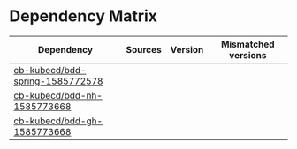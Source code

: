 # Dependency Matrix

Dependency | Sources | Version | Mismatched versions
---------- | ------- | ------- | -------------------
[cb-kubecd/bdd-spring-1585772578](https://github.com/cb-kubecd/bdd-spring-1585772578.git) |  | []() | 
[cb-kubecd/bdd-nh-1585773668](https://github.com/cb-kubecd/bdd-nh-1585773668.git) |  | []() | 
[cb-kubecd/bdd-gh-1585773668](https://github.com/cb-kubecd/bdd-gh-1585773668.git) |  | []() | 
